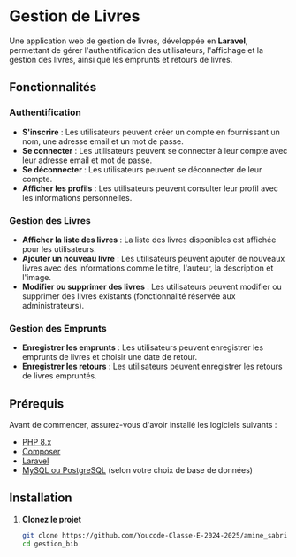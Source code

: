 # Gestion de Livres

Une application web de gestion de livres, développée en **Laravel**, permettant de gérer l'authentification des utilisateurs, l'affichage et la gestion des livres, ainsi que les emprunts et retours de livres.

## Fonctionnalités

### Authentification
- **S'inscrire** : Les utilisateurs peuvent créer un compte en fournissant un nom, une adresse email et un mot de passe.
- **Se connecter** : Les utilisateurs peuvent se connecter à leur compte avec leur adresse email et mot de passe.
- **Se déconnecter** : Les utilisateurs peuvent se déconnecter de leur compte.
- **Afficher les profils** : Les utilisateurs peuvent consulter leur profil avec les informations personnelles.

### Gestion des Livres
- **Afficher la liste des livres** : La liste des livres disponibles est affichée pour les utilisateurs.
- **Ajouter un nouveau livre** : Les utilisateurs peuvent ajouter de nouveaux livres avec des informations comme le titre, l'auteur, la description et l'image.
- **Modifier ou supprimer des livres** : Les utilisateurs peuvent modifier ou supprimer des livres existants (fonctionnalité réservée aux administrateurs).

### Gestion des Emprunts
- **Enregistrer les emprunts** : Les utilisateurs peuvent enregistrer les emprunts de livres et choisir une date de retour.
- **Enregistrer les retours** : Les utilisateurs peuvent enregistrer les retours de livres empruntés.

## Prérequis

Avant de commencer, assurez-vous d'avoir installé les logiciels suivants :

- [PHP 8.x](https://www.php.net/)
- [Composer](https://getcomposer.org/)
- [Laravel](https://laravel.com/)
- [MySQL ou PostgreSQL](https://www.mysql.com/) (selon votre choix de base de données)

## Installation

1. **Clonez le projet**
   ```bash
   git clone https://github.com/Youcode-Classe-E-2024-2025/amine_sabri-Gestion-Bibliotheque
   cd gestion_bib
